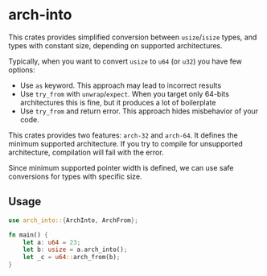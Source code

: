 # arch-into

This crates provides simplified conversion between `usize`/`isize` types, and types with constant size, depending on supported architectures.

Typically, when you want to convert `usize` to `u64` (or `u32`) you have few options:

- Use `as` keyword. This approach may lead to incorrect results
- Use `try_from` with `unwrap`/`expect`. When you target only 64-bits architectures this is fine, but it produces a lot of boilerplate
- Use `try_from` and return error. This approach hides misbehavior of your code. 

This crates provides two features: `arch-32` and `arch-64`. It defines the minimum supported architecture. If you try to compile for unsupported architecture, compilation will fail with the error.

Since minimum supported pointer width is defined, we can use safe conversions for types with specific size.

## Usage

```rust
use arch_into::{ArchInto, ArchFrom};

fn main() {
    let a: u64 = 23;
    let b: usize = a.arch_into();
    let _c = u64::arch_from(b);
}
```

